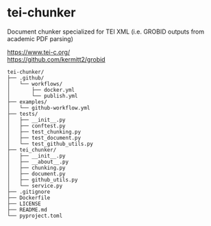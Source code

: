 # tei-chunker
Document chunker specialized for TEI XML (i.e. GROBID outputs from academic PDF parsing)

https://www.tei-c.org/  
https://github.com/kermitt2/grobid

```
tei-chunker/
├── .github/
│   └── workflows/
│       ├── docker.yml
│       └── publish.yml
├── examples/
│   └── github-workflow.yml
├── tests/
│   ├── __init__.py
│   ├── conftest.py
│   ├── test_chunking.py
│   ├── test_document.py
│   └── test_github_utils.py
├── tei_chunker/
│   ├── __init__.py
│   ├── __about__.py
│   ├── chunking.py
│   ├── document.py
│   ├── github_utils.py
│   └── service.py
├── .gitignore
├── Dockerfile
├── LICENSE
├── README.md
└── pyproject.toml
```

